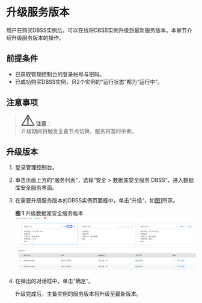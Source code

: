 # 升级服务版本<a name="ZH-CN_TOPIC_0111166372"></a>

用户在购买DBSS实例后，可以在线将DBSS实例升级到最新服务版本。本章节介绍升级服务版本的操作。

## 前提条件<a name="section26173815151056"></a>

-   已获取管理控制台的登录帐号与密码。
-   已成功购买DBSS实例，且2个实例的“运行状态“都为“运行中“。

## 注意事项<a name="section09665018337"></a>

>![](public_sys-resources/icon-notice.gif) **注意：**   
>升级期间将触发主备节点切换，服务将暂时中断。  

## 升级版本<a name="section12666112410212"></a>

1.  登录管理控制台。
2.  单击页面上方的“服务列表“，选择“安全  \>  数据库安全服务 DBSS“，进入数据库安全服务界面。
3.  在需要升级服务版本的DBSS实例页面框中，单击“升级“，如[图1](#fig565015594377)所示。

    **图 1**  升级数据库安全服务版本<a name="fig565015594377"></a>  
    ![](figures/升级数据库安全服务版本.png "升级数据库安全服务版本")

4.  在弹出的对话框中，单击“确定“。

    升级完成后，主备实例的服务版本将升级至最新版本。



